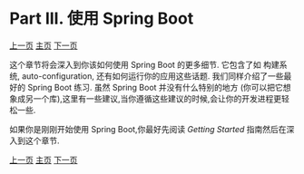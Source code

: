 # Part III. 使用 Spring Boot



[上一页](https://github.com/LeonChen1024/Spring-Reference-Doc-Translation/blob/master/Spring-Boot/Part-II-Getting-Started/12-What-to-Read-Next.md)                                											[主页](https://github.com/LeonChen1024/Spring-Reference-Doc-Translation/tree/master/Spring-Boot)																				[下一页](https://github.com/LeonChen1024/Spring-Reference-Doc-Translation/blob/master/Spring-Boot/Part-III-Using-Spring-Boot/13-Build-Systems.md)     





这个章节将会深入到你该如何使用 Spring Boot 的更多细节. 它包含了如 构建系统, auto-configuration, 还有如何运行你的应用这些话题. 我们同样介绍了一些最好的 Spring Boot 练习. 虽然 Spring Boot 并没有什么特别的地方 (你可以把它想象成另一个库),这里有一些建议,当你遵循这些建议的时候,会让你的开发进程更轻松一些.

如果你是刚刚开始使用 Spring Boot,你最好先阅读 *Getting Started* 指南然后在深入到这个章节.







[上一页](https://github.com/LeonChen1024/Spring-Reference-Doc-Translation/blob/master/Spring-Boot/Part-II-Getting-Started/12-What-to-Read-Next.md)                                											[主页](https://github.com/LeonChen1024/Spring-Reference-Doc-Translation/tree/master/Spring-Boot)																				[下一页](https://github.com/LeonChen1024/Spring-Reference-Doc-Translation/blob/master/Spring-Boot/Part-III-Using-Spring-Boot/13-Build-Systems.md)     

